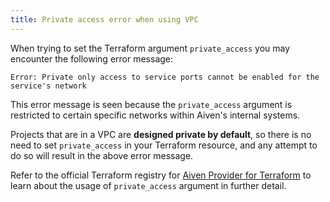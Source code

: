 ```yaml
---
title: Private access error when using VPC
---
```


When trying to set the Terraform argument `private_access` you may
encounter the following error message:

```
Error: Private only access to service ports cannot be enabled for the service's network
```

This error message is seen because the `private_access` argument is
restricted to certain specific networks within Aiven's internal
systems.

Projects that are in a VPC are **designed private by default**, so there
is no need to set `private_access` in your Terraform resource, and any
attempt to do so will result in the above error message.

Refer to the official Terraform registry for [Aiven Provider for
Terraform](https://registry.terraform.io/providers/aiven/aiven/latest)
to learn about the usage of `private_access` argument in further detail.
